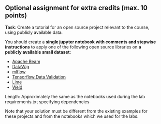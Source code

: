 ## Optional assignment for extra credits (max. 10 points)

**Task**: Create a tutorial for an open source project relevant to the course, using publicly available data.

You should create a **single jupyter notebook with comments and stepwise instructions** to apply one of 
the following open source libraries on **a publicly available small dataset**:

 * [Apache Beam](https://beam.apache.org/)
 * [DataWig](https://github.com/awslabs/datawig)
 * [mlflow](https://mlflow.org/)
 * [Tensorflow Data Validation](https://www.tensorflow.org/tfx/data_validation/get_started)
 * [Lime](https://github.com/marcotcr/lime)
 * [Weld](https://github.com/weld-project/weld)
 
 Length: Approximately the same as the notebooks used during the lab
 requirements.txt specifying dependencies
 
 Note that your solution must be different from the existing examples for these projects and 
 from the notebooks which we used for the labs.
